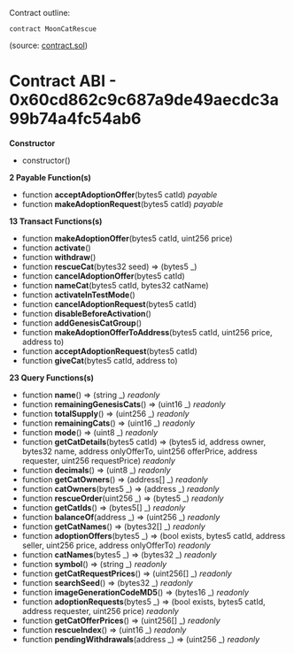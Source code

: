Contract outline:

```
contract MoonCatRescue
```
(source: [contract.sol](contract.sol))


# Contract ABI - 0x60cd862c9c687a9de49aecdc3a99b74a4fc54ab6




**Constructor**

- constructor()

**2 Payable Function(s)**

- function **acceptAdoptionOffer**(bytes5 catId) _payable_
- function **makeAdoptionRequest**(bytes5 catId) _payable_

**13 Transact Functions(s)**

- function **makeAdoptionOffer**(bytes5 catId, uint256 price)
- function **activate**()
- function **withdraw**()
- function **rescueCat**(bytes32 seed) ⇒ (bytes5 _)
- function **cancelAdoptionOffer**(bytes5 catId)
- function **nameCat**(bytes5 catId, bytes32 catName)
- function **activateInTestMode**()
- function **cancelAdoptionRequest**(bytes5 catId)
- function **disableBeforeActivation**()
- function **addGenesisCatGroup**()
- function **makeAdoptionOfferToAddress**(bytes5 catId, uint256 price, address to)
- function **acceptAdoptionRequest**(bytes5 catId)
- function **giveCat**(bytes5 catId, address to)

**23 Query Functions(s)**

- function **name**() ⇒ (string _) _readonly_
- function **remainingGenesisCats**() ⇒ (uint16 _) _readonly_
- function **totalSupply**() ⇒ (uint256 _) _readonly_
- function **remainingCats**() ⇒ (uint16 _) _readonly_
- function **mode**() ⇒ (uint8 _) _readonly_
- function **getCatDetails**(bytes5 catId) ⇒ (bytes5 id, address owner, bytes32 name, address onlyOfferTo, uint256 offerPrice, address requester, uint256 requestPrice) _readonly_
- function **decimals**() ⇒ (uint8 _) _readonly_
- function **getCatOwners**() ⇒ (address[] _) _readonly_
- function **catOwners**(bytes5 _) ⇒ (address _) _readonly_
- function **rescueOrder**(uint256 _) ⇒ (bytes5 _) _readonly_
- function **getCatIds**() ⇒ (bytes5[] _) _readonly_
- function **balanceOf**(address _) ⇒ (uint256 _) _readonly_
- function **getCatNames**() ⇒ (bytes32[] _) _readonly_
- function **adoptionOffers**(bytes5 _) ⇒ (bool exists, bytes5 catId, address seller, uint256 price, address onlyOfferTo) _readonly_
- function **catNames**(bytes5 _) ⇒ (bytes32 _) _readonly_
- function **symbol**() ⇒ (string _) _readonly_
- function **getCatRequestPrices**() ⇒ (uint256[] _) _readonly_
- function **searchSeed**() ⇒ (bytes32 _) _readonly_
- function **imageGenerationCodeMD5**() ⇒ (bytes16 _) _readonly_
- function **adoptionRequests**(bytes5 _) ⇒ (bool exists, bytes5 catId, address requester, uint256 price) _readonly_
- function **getCatOfferPrices**() ⇒ (uint256[] _) _readonly_
- function **rescueIndex**() ⇒ (uint16 _) _readonly_
- function **pendingWithdrawals**(address _) ⇒ (uint256 _) _readonly_
